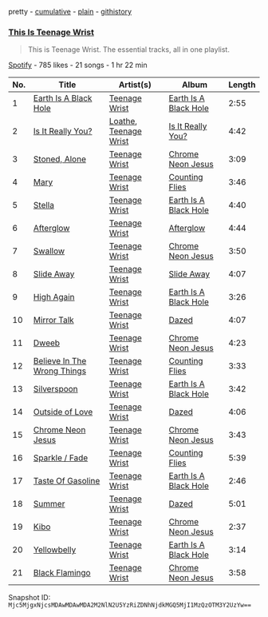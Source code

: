 pretty - [cumulative](/playlists/cumulative/37i9dQZF1DZ06evO4euSju.md) - [plain](/playlists/plain/37i9dQZF1DZ06evO4euSju) - [githistory](https://github.githistory.xyz/mackorone/spotify-playlist-archive/blob/main/playlists/plain/37i9dQZF1DZ06evO4euSju)

### [This Is Teenage Wrist](https://open.spotify.com/playlist/37i9dQZF1DZ06evO4euSju)

> This is Teenage Wrist\. The essential tracks, all in one playlist.

[Spotify](https://open.spotify.com/user/spotify) - 785 likes - 21 songs - 1 hr 22 min

| No. | Title | Artist(s) | Album | Length |
|---|---|---|---|---|
| 1 | [Earth Is A Black Hole](https://open.spotify.com/track/13a2v5JNOROuvh2MBMWxqb) | [Teenage Wrist](https://open.spotify.com/artist/79HbBkVgOVUuVhuTJ50pIx) | [Earth Is A Black Hole](https://open.spotify.com/album/2mrdThr7I4qOOivf2KSgwD) | 2:55 |
| 2 | [Is It Really You?](https://open.spotify.com/track/4ndmsvcCgLZH2hZwVw8cuJ) | [Loathe](https://open.spotify.com/artist/4G9wSdX0klmoHfjm9i6DLd), [Teenage Wrist](https://open.spotify.com/artist/79HbBkVgOVUuVhuTJ50pIx) | [Is It Really You?](https://open.spotify.com/album/3ECdQKxcDWZGwN4dSBVdoH) | 4:42 |
| 3 | [Stoned, Alone](https://open.spotify.com/track/3cWAHAlvLALNA0hnqmUzsB) | [Teenage Wrist](https://open.spotify.com/artist/79HbBkVgOVUuVhuTJ50pIx) | [Chrome Neon Jesus](https://open.spotify.com/album/7DUbrWwDxAeoNzFwKNVpiw) | 3:09 |
| 4 | [Mary](https://open.spotify.com/track/1NsZudLIW1RwsQCytCQoGt) | [Teenage Wrist](https://open.spotify.com/artist/79HbBkVgOVUuVhuTJ50pIx) | [Counting Flies](https://open.spotify.com/album/1cMUO53ujhy2sdSZdRAQvD) | 3:46 |
| 5 | [Stella](https://open.spotify.com/track/0V1Ww4KZzeNvImlv3BnLBl) | [Teenage Wrist](https://open.spotify.com/artist/79HbBkVgOVUuVhuTJ50pIx) | [Earth Is A Black Hole](https://open.spotify.com/album/2mrdThr7I4qOOivf2KSgwD) | 4:40 |
| 6 | [Afterglow](https://open.spotify.com/track/6zixerdspBU1krXRNMaalM) | [Teenage Wrist](https://open.spotify.com/artist/79HbBkVgOVUuVhuTJ50pIx) | [Afterglow](https://open.spotify.com/album/1vl7YPWGq7DgJMcOsWHWIg) | 4:44 |
| 7 | [Swallow](https://open.spotify.com/track/5zodPVnHmq8hOERLIDBmpC) | [Teenage Wrist](https://open.spotify.com/artist/79HbBkVgOVUuVhuTJ50pIx) | [Chrome Neon Jesus](https://open.spotify.com/album/7DUbrWwDxAeoNzFwKNVpiw) | 3:50 |
| 8 | [Slide Away](https://open.spotify.com/track/2DK4iSjT5g0lyqGwHOSG6f) | [Teenage Wrist](https://open.spotify.com/artist/79HbBkVgOVUuVhuTJ50pIx) | [Slide Away](https://open.spotify.com/album/1365iNoQHqzhKQng8DpkEF) | 4:07 |
| 9 | [High Again](https://open.spotify.com/track/6xIRGEHZJxNobiq6Frf8BB) | [Teenage Wrist](https://open.spotify.com/artist/79HbBkVgOVUuVhuTJ50pIx) | [Earth Is A Black Hole](https://open.spotify.com/album/2mrdThr7I4qOOivf2KSgwD) | 3:26 |
| 10 | [Mirror Talk](https://open.spotify.com/track/6VBoEu64cDeRDE6f60XPts) | [Teenage Wrist](https://open.spotify.com/artist/79HbBkVgOVUuVhuTJ50pIx) | [Dazed](https://open.spotify.com/album/5OMhpOEVJ9kXp2ayrCFMLK) | 4:07 |
| 11 | [Dweeb](https://open.spotify.com/track/2rJs5L8S6ivX0Bhk1snhUm) | [Teenage Wrist](https://open.spotify.com/artist/79HbBkVgOVUuVhuTJ50pIx) | [Chrome Neon Jesus](https://open.spotify.com/album/7DUbrWwDxAeoNzFwKNVpiw) | 4:23 |
| 12 | [Believe In The Wrong Things](https://open.spotify.com/track/45CZwozIAJgbWlIzEjCRf5) | [Teenage Wrist](https://open.spotify.com/artist/79HbBkVgOVUuVhuTJ50pIx) | [Counting Flies](https://open.spotify.com/album/1cMUO53ujhy2sdSZdRAQvD) | 3:33 |
| 13 | [Silverspoon](https://open.spotify.com/track/16hoFpn4UinRTtqCD0iSIt) | [Teenage Wrist](https://open.spotify.com/artist/79HbBkVgOVUuVhuTJ50pIx) | [Earth Is A Black Hole](https://open.spotify.com/album/2mrdThr7I4qOOivf2KSgwD) | 3:42 |
| 14 | [Outside of Love](https://open.spotify.com/track/4pvuxa2b2V6ArNi8qBHRKH) | [Teenage Wrist](https://open.spotify.com/artist/79HbBkVgOVUuVhuTJ50pIx) | [Dazed](https://open.spotify.com/album/5OMhpOEVJ9kXp2ayrCFMLK) | 4:06 |
| 15 | [Chrome Neon Jesus](https://open.spotify.com/track/5sGU6CsPHoY0xngEjsBPkQ) | [Teenage Wrist](https://open.spotify.com/artist/79HbBkVgOVUuVhuTJ50pIx) | [Chrome Neon Jesus](https://open.spotify.com/album/7DUbrWwDxAeoNzFwKNVpiw) | 3:43 |
| 16 | [Sparkle / Fade](https://open.spotify.com/track/54pcxTH4RzzfvTq7f2vWem) | [Teenage Wrist](https://open.spotify.com/artist/79HbBkVgOVUuVhuTJ50pIx) | [Counting Flies](https://open.spotify.com/album/1cMUO53ujhy2sdSZdRAQvD) | 5:39 |
| 17 | [Taste Of Gasoline](https://open.spotify.com/track/67kHOo0IxF8dcfN5SEvBRb) | [Teenage Wrist](https://open.spotify.com/artist/79HbBkVgOVUuVhuTJ50pIx) | [Earth Is A Black Hole](https://open.spotify.com/album/2mrdThr7I4qOOivf2KSgwD) | 2:46 |
| 18 | [Summer](https://open.spotify.com/track/2eVl7KmAVQNbDUpd7Dkka3) | [Teenage Wrist](https://open.spotify.com/artist/79HbBkVgOVUuVhuTJ50pIx) | [Dazed](https://open.spotify.com/album/5OMhpOEVJ9kXp2ayrCFMLK) | 5:01 |
| 19 | [Kibo](https://open.spotify.com/track/5iQPGnGBClKTf4pHdhNuAg) | [Teenage Wrist](https://open.spotify.com/artist/79HbBkVgOVUuVhuTJ50pIx) | [Chrome Neon Jesus](https://open.spotify.com/album/7DUbrWwDxAeoNzFwKNVpiw) | 2:37 |
| 20 | [Yellowbelly](https://open.spotify.com/track/1k9Iq0HDhuadenPEBv7VUQ) | [Teenage Wrist](https://open.spotify.com/artist/79HbBkVgOVUuVhuTJ50pIx) | [Earth Is A Black Hole](https://open.spotify.com/album/2mrdThr7I4qOOivf2KSgwD) | 3:14 |
| 21 | [Black Flamingo](https://open.spotify.com/track/44OapuhaxBVQqdXQYeTKPs) | [Teenage Wrist](https://open.spotify.com/artist/79HbBkVgOVUuVhuTJ50pIx) | [Chrome Neon Jesus](https://open.spotify.com/album/7DUbrWwDxAeoNzFwKNVpiw) | 3:58 |

Snapshot ID: `Mjc5MjgxNjcsMDAwMDAwMDA2M2NlN2U5YzRiZDNhNjdkMGQ5MjI1MzQzOTM3Y2UzYw==`

